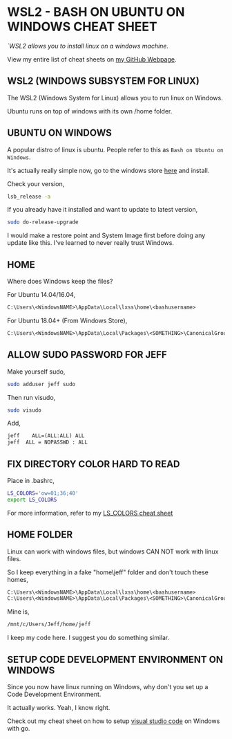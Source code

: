 # WSL2 - BASH ON UBUNTU ON WINDOWS CHEAT SHEET

_`WSL2 allows you to install linux on a windows machine._

View my entire list of cheat sheets on
[my GitHub Webpage](https://jeffdecola.github.io/my-cheat-sheets/).

## WSL2 (WINDOWS SUBSYSTEM FOR LINUX)

The WSL2 (Windows System for Linux) allows you to run linux on Windows.

Ubuntu runs on top of windows with its own /home folder.

## UBUNTU ON WINDOWS

A popular distro of linux is ubuntu.  People refer to this
as `Bash on Ubuntu on Windows`.

It's actually really simple now, go to the windows store
[here](https://www.microsoft.com/en-us/p/ubuntu/9nblggh4msv6?activetab=pivot%3aoverviewtab)
and install.

Check your version,

```bash
lsb_release -a
```

If you already have it installed and want to update to latest version,

```bash
sudo do-release-upgrade
```

I would make a restore point and System Image first before doing any
update like this.  I've learned to never really trust Windows.

## HOME

Where does Windows keep the files?

For Ubuntu 14.04/16.04,

```txt
C:\Users\<WindowsNAME>\AppData\Local\lxss\home\<bashusername>
```

For Ubuntu 18.04+ (From Windows Store),

```txt
C:\Users\<WindowsNAME>\AppData\Local\Packages\<SOMETHING>\CanonicalGroupLimited.UbuntuonWindows_79rhkp1fndgsc\LocalState\rootfs\home\<bashusername>
```

## ALLOW SUDO PASSWORD FOR JEFF

Make yourself sudo,

```bash
sudo adduser jeff sudo
```

Then run visudo,

```bash
sudo visudo
```

Add,

```txt
jeff    ALL=(ALL:ALL) ALL
jeff  ALL = NOPASSWD : ALL
```

## FIX DIRECTORY COLOR HARD TO READ

Place in .bashrc,

```bash
LS_COLORS='ow=01;36;40'
export LS_COLORS
```

For more information, refer to my
[LS_COLORS cheat sheet](https://github.com/JeffDeCola/my-cheat-sheets/tree/master/software/development/operating-systems/linux/ls_colors-cheat-sheet)

## HOME FOLDER

Linux can work with windows files, but windows CAN NOT work with linux files.

So I keep everything in a fake "home\jeff" folder and don't touch
these homes,

```txt
C:\Users\<WindowsNAME>\AppData\Local\lxss\home\<bashusername>
C:\Users\<WindowsNAME>\AppData\Local\Packages\<SOMETHING>\CanonicalGroupLimited.UbuntuonWindows_79rhkp1fndgsc\LocalState\rootfs\home\<bashusername>
```

Mine is,

```txt
/mnt/c/Users/Jeff/home/jeff
```

I keep my code here. I suggest you do something similar.

## SETUP CODE DEVELOPMENT ENVIRONMENT ON WINDOWS

Since you now have linux running on Windows, why don't you set up
a Code Development Environment.

It actually works.  Yeah, I know right.

Check out my cheat sheet on how to setup
[visual studio code](https://github.com/JeffDeCola/my-cheat-sheets/tree/master/software/development/development-environments/visual-studio-code-cheat-sheet)
on Windows with go.
